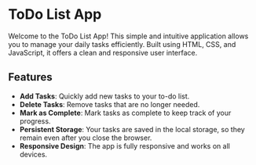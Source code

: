 # ToDo List App

Welcome to the ToDo List App! This simple and intuitive application allows you to manage your daily tasks efficiently. Built using HTML, CSS, and JavaScript, it offers a clean and responsive user interface.

## Features

- **Add Tasks**: Quickly add new tasks to your to-do list.
- **Delete Tasks**: Remove tasks that are no longer needed.
- **Mark as Complete**: Mark tasks as complete to keep track of your progress.
- **Persistent Storage**: Your tasks are saved in the local storage, so they remain even after you close the browser.
- **Responsive Design**: The app is fully responsive and works on all devices.
